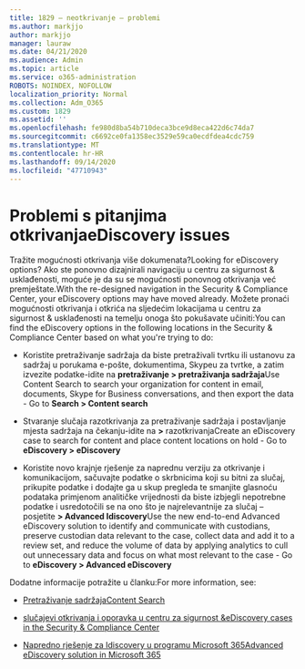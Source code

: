 ```yaml
---
title: 1829 – neotkrivanje – problemi
ms.author: markjjo
author: markjjo
manager: lauraw
ms.date: 04/21/2020
ms.audience: Admin
ms.topic: article
ms.service: o365-administration
ROBOTS: NOINDEX, NOFOLLOW
localization_priority: Normal
ms.collection: Adm_O365
ms.custom: 1829
ms.assetid: ''
ms.openlocfilehash: fe980d8ba54b710deca3bce9d8eca422d6c74da7
ms.sourcegitcommit: c6692ce0fa1358ec3529e59ca0ecdfdea4cdc759
ms.translationtype: MT
ms.contentlocale: hr-HR
ms.lasthandoff: 09/14/2020
ms.locfileid: "47710943"
---
```

# <a name="ediscovery-issues"></a><span data-ttu-id="e7615-102">Problemi s pitanjima otkrivanja</span><span class="sxs-lookup"><span data-stu-id="e7615-102">eDiscovery issues</span></span>

<span data-ttu-id="e7615-103">Tražite mogućnosti otkrivanja više dokumenata?</span><span class="sxs-lookup"><span data-stu-id="e7615-103">Looking for eDiscovery options?</span></span> <span data-ttu-id="e7615-104">Ako ste ponovno dizajnirali navigaciju u centru za sigurnost & usklađenosti, moguće je da su se mogućnosti ponovnog otkrivanja već premještate.</span><span class="sxs-lookup"><span data-stu-id="e7615-104">With the re-designed navigation in the Security & Compliance Center, your eDiscovery options may have moved already.</span></span>  <span data-ttu-id="e7615-105">Možete pronaći mogućnosti otkrivanja i otkrića na sljedećim lokacijama u centru za sigurnost & usklađenosti na temelju onoga što pokušavate učiniti:</span><span class="sxs-lookup"><span data-stu-id="e7615-105">You can find the eDiscovery options in the following locations in the Security & Compliance Center based on what you're trying to do:</span></span>

- <span data-ttu-id="e7615-106">Koristite pretraživanje sadržaja da biste pretraživali tvrtku ili ustanovu za sadržaj u porukama e-pošte, dokumentima, Skypeu za tvrtke, a zatim izvezite podatke-idite na **pretraživanje > pretraživanja sadržaja**</span><span class="sxs-lookup"><span data-stu-id="e7615-106">Use Content Search to search your organization for content in email, documents, Skype for Business conversations, and then export the data - Go to **Search > Content search**</span></span>

- <span data-ttu-id="e7615-107">Stvaranje slučaja razotkrivanja za pretraživanje sadržaja i postavljanje mjesta sadržaja na čekanju-idite na **>** razotkrivanja</span><span class="sxs-lookup"><span data-stu-id="e7615-107">Create an eDiscovery case to search for content and place content locations on hold - Go to **eDiscovery > eDiscovery**</span></span>

- <span data-ttu-id="e7615-108">Koristite novo krajnje rješenje za naprednu verziju za otkrivanje i komunikacijom, sačuvajte podatke o skrbnicima koji su bitni za slučaj, prikupite podatke i dodajte ga u skup pregleda te smanjite glasnoću podataka primjenom analitičke vrijednosti da biste izbjegli nepotrebne podatke i usredotočili se na ono što je najrelevantnije za slučaj – posjetite **> Advanced Idiscovery**</span><span class="sxs-lookup"><span data-stu-id="e7615-108">Use the new end-to-end Advanced eDiscovery solution to identify and communicate with custodians, preserve custodian data relevant to the case, collect data and add it to a review set, and reduce the volume of data by applying analytics to cull out unnecessary data and focus on what most relevant to the case -  Go to **eDiscovery > Advanced eDiscovery**</span></span>

<span data-ttu-id="e7615-109">Dodatne informacije potražite u članku:</span><span class="sxs-lookup"><span data-stu-id="e7615-109">For more information, see:</span></span>

- [<span data-ttu-id="e7615-110">Pretraživanje sadržaja</span><span class="sxs-lookup"><span data-stu-id="e7615-110">Content Search</span></span>](https://docs.microsoft.com/microsoft-365/compliance/content-search)

- [<span data-ttu-id="e7615-111">slučajevi otkrivanja i oporavka u centru za sigurnost &</span><span class="sxs-lookup"><span data-stu-id="e7615-111">eDiscovery cases in the Security & Compliance Center</span></span>](https://docs.microsoft.com/microsoft-365/compliance/ediscovery-cases)

- [<span data-ttu-id="e7615-112">Napredno rješenje za Idiscovery u programu Microsoft 365</span><span class="sxs-lookup"><span data-stu-id="e7615-112">Advanced eDiscovery solution in Microsoft 365</span></span>](https://docs.microsoft.com/microsoft-365/compliance/overview-ediscovery-20)

